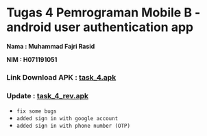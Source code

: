 # Tugas 4 Pemrograman Mobile B - android user authentication app

**Nama : Muhammad Fajri Rasid**

**NIM  : H071191051**

### Link Download APK : <a href="https://docs.google.com/uc?export=download&id=19d79qQq9SJaX9eh5pToFtVo1g1_ettoj">task_4.apk</a>
### Update : <a href="https://docs.google.com/uc?export=download&id=1g6W0TC1fU-SWRv0K9LiWv9xi_sNtI4OF">task_4_rev.apk</a>
- `fix some bugs`
- `added sign in with google account`
- `added sign in with phone number (OTP)`
